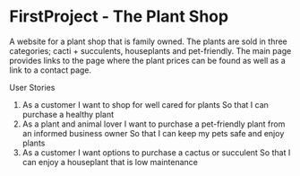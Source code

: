 # FirstProject - The Plant Shop

A website for a plant shop that is family owned. The plants are sold in three categories; cacti + succulents, houseplants and pet-friendly. The main page provides links to the page where the plant prices can be found as well as a link to a contact page.

User Stories
1. As a customer
   I want to shop for well cared for plants
   So that I can purchase a healthy plant
2. As a plant and animal lover
   I want to purchase a pet-friendly plant from an informed business owner
   So that I can keep my pets safe and enjoy plants
3. As a customer
   I want options to purchase a cactus or succulent
   So that I can enjoy a houseplant that is low maintenance
   

